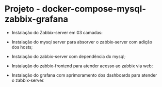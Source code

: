 # Projeto - docker-compose-mysql-zabbix-grafana

* Instalação do Zabbix-server em 03 camadas:

* Instalação do mysql server para absorver o zabbix-server com adição dos hosts;
* Instalação do zabbix-server com dependência do mysql;
* Instalação do zabbix-frontend para atender acesso ao zabbix via web;
* Instalação do grafana com aprimoramento dos dashboards para atender o zabbix-server. 
